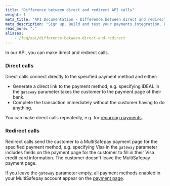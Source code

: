 ```yaml
---
title: "Difference between direct and redirect API calls"
weight: 1
meta_title: "API Documentation - Difference between direct and redirect - MultiSafepay Docs"
meta_description: "Sign up. Build and test your payments integration. Explore our products and services. Use our API Reference, SDKs, and wrappers. Get support."
read_more: "."
aliases:
    - /faq/api/difference-between-direct-and-redirect
---
```


In our API, you can make direct and redirect calls.

### Direct calls

Direct calls connect directly to the specified payment method and either:

- Generate a direct link to the payment method, e.g. specifying iDEAL in the `gateway` parameter takes the customer to the payment page of their bank. 
- Complete the transaction immediately without the customer having to do anything. 

You can make direct calls repeatedly, e.g. for [recurring payments](/payments/about/recurring-payments/).

### Redirect calls

Redirect calls send the customer to a MultiSafepay payment page for the specified payment method, e.g. specifying Visa in the `gateway` parameter includes fields on the payment page for the customer to fill in their Visa credit card information. The customer doesn't leave the MultiSafepay payment page.

If you leave the `gateway` parameter empty, all payment methods enabled in your MultiSafepay account appear on the [payment page](/payments/checkout/payment-pages/activating-payv2/).
